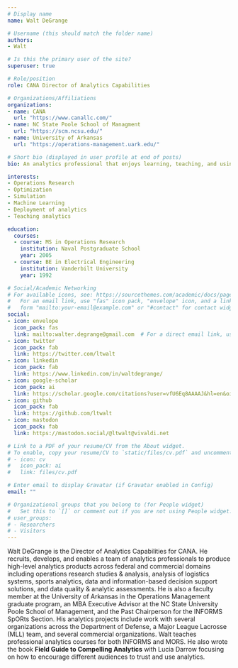 ```yaml
---
# Display name
name: Walt DeGrange

# Username (this should match the folder name)
authors:
- Walt

# Is this the primary user of the site?
superuser: true

# Role/position
role: CANA Director of Analytics Capabilities

# Organizations/Affiliations
organizations:
- name: CANA
  url: "https://www.canallc.com/"
- name: NC State Poole School of Managment
  url: "https://scm.ncsu.edu/"
- name: University of Arkansas
  url: "https://operations-management.uark.edu/"

# Short bio (displayed in user profile at end of posts)
bio: An analytics professional that enjoys learning, teaching, and using analytical techniques and tools to answer challenging questions.

interests:
- Operations Research
- Optimization
- Simulation
- Machine Learning
- Deployment of analytics
- Teaching analytics

education:
  courses:
  - course: MS in Operations Research
    institution: Naval Postgraduate School
    year: 2005
  - course: BE in Electrical Engineering
    institution: Vanderbilt University
    year: 1992

# Social/Academic Networking
# For available icons, see: https://sourcethemes.com/academic/docs/page-builder/#icons
#   For an email link, use "fas" icon pack, "envelope" icon, and a link in the
#   form "mailto:your-email@example.com" or "#contact" for contact widget.
social:
- icon: envelope
  icon_pack: fas
  link: mailto:walter.degrange@gmail.com  # For a direct email link, use "mailto:test@example.org".
- icon: twitter
  icon_pack: fab
  link: https://twitter.com/ltwalt
- icon: linkedin
  icon_pack: fab
  link: https://www.linkedin.com/in/waltdegrange/
- icon: google-scholar
  icon_pack: ai
  link: https://scholar.google.com/citations?user=vfU6Eq8AAAAJ&hl=en&oi=sra
- icon: github
  icon_pack: fab
  link: https://github.com/ltwalt
- icon: mastodon
  icon_pack: fab
  link: https://mastodon.social/@ltwalt@vivaldi.net

# Link to a PDF of your resume/CV from the About widget.
# To enable, copy your resume/CV to `static/files/cv.pdf` and uncomment the lines below.
# - icon: cv
#   icon_pack: ai
#   link: files/cv.pdf

# Enter email to display Gravatar (if Gravatar enabled in Config)
email: ""

# Organizational groups that you belong to (for People widget)
#   Set this to `[]` or comment out if you are not using People widget.
# user_groups:
# - Researchers
# - Visitors
---
```


Walt DeGrange is the Director of Analytics Capabilities for CANA. He recruits, develops, and enables a team of analytics professionals to produce high-level analytics products across federal and commercial domains including operations research studies & analysis, analysis of logistics systems, sports analytics, data and information-based decision support solutions, and data quality & analytic assessments. He is also a faculty member at the University of Arkansas in the Operations Management graduate program, an MBA Executive Advisor at the NC State University Poole School of Management, and the Past Chairperson for the INFORMS SpORts Section. His analytics projects include work with several organizations across the Department of Defense, a Major League Lacrosse (MLL) team, and several commercial organizations. Walt teaches professional analytics courses for both INFORMS and MORS. He also wrote the book **Field Guide to Compelling Analytics** with Lucia Darrow focusing on how to encourage different audiences to trust and use analytics.
